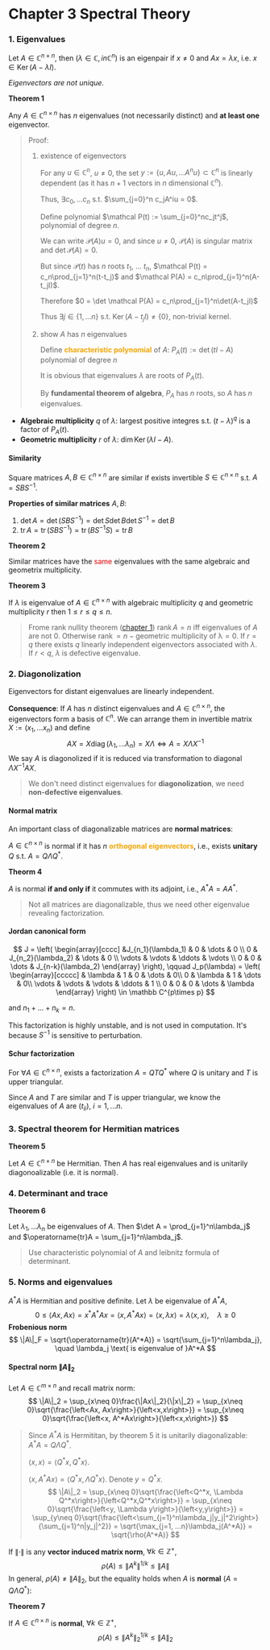 # Chapter 3 Spectral Theory

### 1. Eigenvalues

Let $A\in\mathbb C^{n\times n}$, then $(\lambda\in \mathbb C, in\mathbb C^n)$ is an eigenpair if $x\neq 0$ and $Ax = \lambda x$, i.e. $x\in \operatorname{Ker}(A-\lambda I)$.

*Eigenvectors are not unique.*

**Theorem 1**

Any $A\in\mathbb C^{n\times n}$ has $n$ eigenvalues (not necessarily distinct) and **at least one** eigenvector.

> Proof:
>
> 1. existence of eigenvectors
>
>    For any $u\in\mathbb C^n$, $u\neq 0$, the set $y:= \{u, Au, ...A^nu\} \subset \mathbb C^n$ is linearly dependent (as it has $n+1$ vectors in $n$ dimensional $\mathbb C^n$).
>
>    Thus, $\exists c_0, ...c_n$ s.t. $\sum_{j=0}^n c_jA^iu = 0$. 
>
>    Define polynomial $\mathcal P(t) := \sum_{j=0}^nc_jt^j$, polynomial of degree $n$.
>
>    We can write $\mathcal P(A)u = 0$, and since $u\neq 0$, $\mathcal P(A)$ is singular matrix and $\det \mathcal P(A) = 0$.
>
>    But since $\mathcal P(t)$ has $n$ roots $t_1$, ... $t_n$, $\mathcal P(t) = c_n\prod_{j=1}^n(t-t_j)$ and $\mathcal P(A) = c_n\prod_{j=1}^n(A-t_jI)$.
>
>    Therefore $0 = \det \mathcal P(A) = c_n\prod_{j=1}^n\det(A-t_jI)$
>
>    Thus $\exists j\in\{1, ...n\}$ s.t. $\operatorname{Ker}(A-t_jI)\neq \{0\}$, non-trivial kernel.
>
> 2. show $A$ has $n$ eigenvalues
>
>    Define <font color='orange'>**characteristic polynomial**</font> of $A$: $P_A(t) := \det(tI-A)$ polynomial of degree $n$
>
>    It is obvious that eigenvalues $\lambda$ are roots of $P_A(t)$.
>
>    By **fundamental theorem of algebra**, $P_A$ has $n$ roots, so $A$ has $n$ eigenvalues.

- **Algebraic multiplicity** $q$ of $\lambda$: largest positive integres s.t. $(t-\lambda)^q$ is a factor of $P_A(t)$.
- **Geometric multiplicity** $r$ of $\lambda$: $\dim \operatorname{Ker}(\lambda I-A)$.

#### Similarity

Square matrices $A, B\in\mathbb C^{n\times n}$ are similar if exists invertible $S\in\mathbb C^{n\times n}$ s.t. $A = SBS^{-1}$.

**Properties of similar matrices** $A, B$:

1. $\det A = \det(SBS^{-1}) = \det S\det B\det S^{-1} = \det B$
2. $\operatorname{tr}A = \operatorname{tr}(SBS^{-1}) = \operatorname{tr}(BS^{-1}S) = \operatorname{tr}B$

**Theorem 2** 

Similar matrices have the <font color='red'>same</font> eigenvalues with the same algebraic and geometrix multiplicity.

**Theorem 3** 

If $\lambda$ is eigenvalue of $A\in\mathbb C^{n\times n}$ with algebraic multiplicity $q$ and geometric multiplicity $r$ then $1\le r\le q\le n$.

> Frome rank nullity theorem ([chapter 1](c1.html)) $\operatorname{rank}A = n$ iff eigenvalues of $A$ are not 0. Otherwise $\operatorname{rank} = n - \mathrm{geometric~multiplicity~of~\lambda = 0}$. If $r=q$ there exists $q$ linearly independent eigenvectors associated with $\lambda$. If $r<q$, $\lambda$ is defective eigenvalue.



### 2. Diagonolization

Eigenvectors for distant eigenvalues are linearly independent.

**Consequence**: If $A$ has $n$ distinct eigenvalues and $A\in\mathbb C^{n\times n}$, the eigenvectors form a basis of $\mathbb C^n$. We can arrange them in invertible matrix $X:=(x_1, ...x_n)$ and define
$$
AX = X\operatorname{diag}(\lambda_1, ...\lambda_n) = X\Lambda \Leftrightarrow A= X\Lambda X^{-1}
$$
We say $A$ is diagonolized if it is reduced via transformation to diagonal $\Lambda X^{-1}AX$.

> We don't need distinct eigenvalues for **diagonolization**, we need **non-defective eigenvalues**.

#### Normal matrix

An important class of diagonalizable matrices are **normal matrices**:

$A\in \mathbb C^{n\times n}$ is normal if it has $n$ <font color='orange'>**orthogonal eigenvectors**</font>, i.e., exists **unitary** $Q$ s.t. $A = Q\Lambda Q^*$.

**Theorm 4**

$A$ is normal **if and only if** it commutes with its adjoint, i.e., $A^*A = AA^*$.

> Not all matrices are diagonalizable, thus we need other eigenvalue revealing factorization.

#### Jordan canonical form

$$
J = \left(
\begin{array}[cccc]
&J_{n_1}(\lambda_1) & 0 & \dots & 0 \\
0 & J_{n_2}(\lambda_2) & \dots & 0 \\
\vdots & \vdots & \ddots & \vdots \\
0 & 0 & \dots & J_{n-k}(\lambda_2)
\end{array}
\right),  
\qquad 
J_p(\lambda) = \left(
\begin{array}[ccccc]
& \lambda & 1 & 0 & \dots & 0\\
0 & \lambda & 1 & \dots & 0\\
\vdots & \vdots & \vdots & \ddots & 1 \\
0 & 0 & 0 & \dots & \lambda
\end{array}
\right) \in \mathbb C^{p\times p}
$$

and $n_1+ ... + n_k = n$.

This factorization is highly unstable, and is not used in computation. It's because $S^{-1}$ is sensitive to perturbation.

#### Schur factorization

For $\forall A\in\mathbb C^{n\times n}$, exists a factorization $A = QTQ^*$ where $Q$ is unitary and $T$ is upper triangular.

Since $A$ and $T$ are similar and $T$ is upper triangular, we know the eigenvalues of $A$ are $(t_{ii})$, $i = 1, ...n$.



### 3. Spectral theorem for Hermitian matrices

**Theorem 5**

Let $A\in\mathbb C^{n\times n}$ be Hermitian. Then $A$ has real eigenvalues and is unitarily diagonoalizable (i.e. it is normal).

 

### 4. Determinant and trace

**Theorem 6**

Let $\lambda_1, ...\lambda_n$ be eigenvalues of $A$. Then $\det A = \prod_{j=1}^n\lambda_j$ and $\operatorname{tr}A = \sum_{j=1}^n\lambda_j$.

> Use characteristic polynomial of $A$ and leibnitz formula of determinant.



### 5. Norms and eigenvalues

$A^*A$ is Hermitian and positive definite. Let $\lambda$ be eigenvalue of $A^*A$,
$$
0\le \left<Ax, Ax\right> = x^*A^*Ax = \left<x, A^*Ax\right> = \left<x, \lambda x\right> = \lambda \left<x, x\right>,\quad \lambda \ge 0
$$
**Frobenious norm**
$$
\|A\|_F = \sqrt{\operatorname{tr}(A^*A)} = \sqrt{\sum_{j=1}^n\lambda_j}, \quad \lambda_j \text{ is eigenvalue of }A^*A
$$

#### Spectral norm $\|A\|_2$

Let $A\in\mathbb C^{m\times n}$ and recall matrix norm:
$$
\|A\|_2 = \sup_{x\neq 0}\frac{\|Ax\|_2}{\|x\|_2} = \sup_{x\neq 0}\sqrt{\frac{\left<Ax, Ax\right>}{\left<x,x\right>}} = \sup_{x\neq 0}\sqrt{\frac{\left<x, A^*Ax\right>}{\left<x,x\right>}}
$$

> Since $A^*A$ is Hermititan, by theorem 5 it is unitarily diagonalizable: $A^*A = Q\Lambda Q^*$.
>
> $\left<x, x\right> = \left<Q^*x, Q^*x\right>$.
>
> $\left<x, A^*Ax\right> = \left<Q^*x, \Lambda Q^*x\right>$. Denote $y=Q^*x$.
> $$
> \|A\|_2 = \sup_{x\neq 0}\sqrt{\frac{\left<Q^*x, \Lambda Q^*x\right>}{\left<Q^*x,Q^*x\right>}} = \sup_{x\neq 0}\sqrt{\frac{\left<y, \Lambda y\right>}{\left<y,y\right>}} = \sup_{y\neq 0}\sqrt{\frac{\left<\sum_{j=1}^n\lambda_j|y_j|^2\right>}{\sum_{j=1}^n|y_j|^2}} = \sqrt{\max_{j=1, ...n}\lambda_j(A^*A)} = \sqrt{\rho(A^*A)}
> $$

If $\|\cdot\|$ is any **vector induced matrix norm**, $\forall k\in \mathbb Z^+$, 
$$
\rho(A)\le \|A^k\|^{1/k}\le\|A\|
$$
In general, $\rho(A) \neq \|A\|_2$, but the equality holds when $A$ is **normal** ($A=Q\Lambda Q^*$):

**Theorem 7**

If $A\in \mathbb C^{n\times n}$ is **normal**, $\forall k\in \mathbb Z^+$, 
$$
\rho(A)\le \|A^k\|_2^{1/k}\le\|A\|_2
$$


